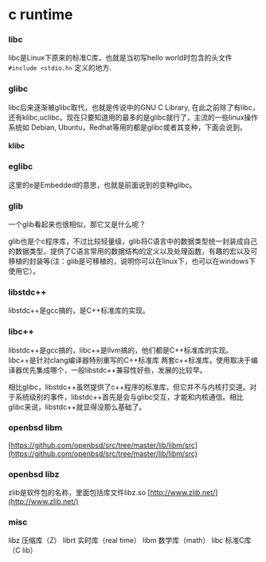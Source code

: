 # c runtime

### libc
libc是Linux下原来的标准C库，也就是当初写hello world时包含的头文件`#include <stdio.h>` 定义的地方.
### glibc
libc后来逐渐被glibc取代，也就是传说中的GNU C Library, 在此之前除了有libc，还有klibc,uclibc。现在只要知道用的最多的是glibc就行了，主流的一些linux操作系统如 Debian, Ubuntu，Redhat等用的都是glibc或者其变种，下面会说到。
#### klibc
### eglibc
这里的e是Embedded的意思，也就是前面说到的变种glibc。

### glib
一个glib看起来也很相似，那它又是什么呢？

glib也是个c程序库，不过比较轻量级，glib将C语言中的数据类型统一封装成自己的数据类型，提供了C语言常用的数据结构的定义以及处理函数，有趣的宏以及可移植的封装等(注：glib是可移植的，说明你可以在linux下，也可以在windows下使用它）。

### libstdc++
libstdc++是gcc搞的，是C++标准库的实现。

### libc++
libstdc++是gcc搞的，libc++是llvm搞的，他们都是C++标准库的实现。
libc++是针对clang编译器特别重写的C++标准库
两套c++标准库，使用取决于编译器优先集成哪个，一般libstdc++兼容性好些，发展的比较早。

相比glibc，libstdc++虽然提供了c++程序的标准库，但它并不与内核打交道。对于系统级别的事件，libstdc++首先是会与glibc交互，才能和内核通信。相比glibc来说，libstdc++就显得没那么基础了。
### openbsd libm
[https://github.com/openbsd/src/tree/master/lib/libm/src](https://github.com/openbsd/src/tree/master/lib/libm/src)

### openbsd libz
zlib是软件包的名称，里面包括库文件libz.so
[http://www.zlib.net/](http://www.zlib.net/)
### misc
libz  压缩库（Z）
librt 实时库（real time）
libm  数学库（math）
libc  标准C库（C lib）